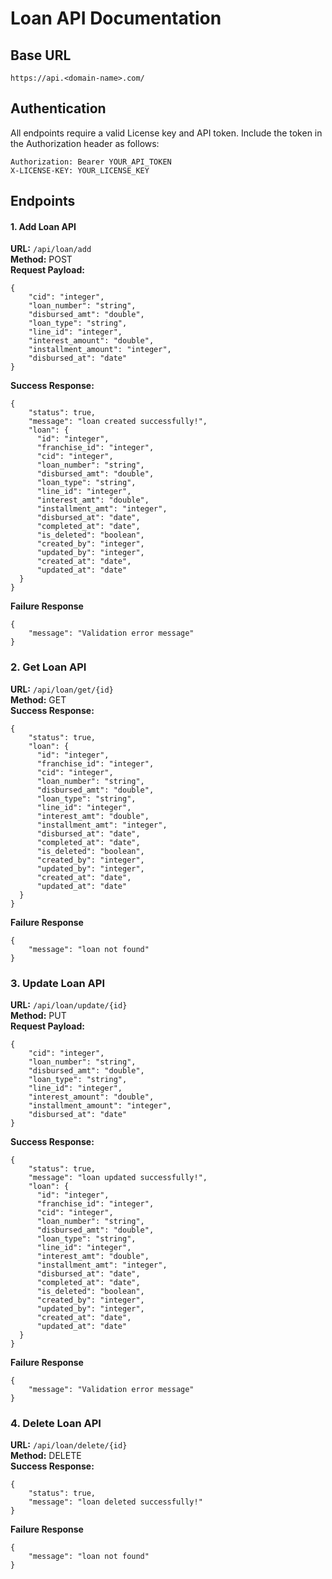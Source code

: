 # Loan API Documentation

## Base URL
```
https://api.<domain-name>.com/
```
## Authentication
All endpoints require a valid License key and API token. Include the token in the Authorization header as follows:
```
Authorization: Bearer YOUR_API_TOKEN
X-LICENSE-KEY: YOUR_LICENSE_KEY
```
## Endpoints
#### 1. Add Loan API

**URL:** `/api/loan/add`\
**Method:** POST\
**Request Payload:**
```
{
    "cid": "integer",
    "loan_number": "string",
    "disbursed_amt": "double",
    "loan_type": "string",
    "line_id": "integer",
    "interest_amount": "double",
    "installment_amount": "integer",
    "disbursed_at": "date"
}
```
**Success Response:**
```
{
    "status": true,
    "message": "loan created successfully!",
    "loan": {
      "id": "integer",
      "franchise_id": "integer",
      "cid": "integer",
      "loan_number": "string",
      "disbursed_amt": "double",
      "loan_type": "string",
      "line_id": "integer",
      "interest_amt": "double",
      "installment_amt": "integer",
      "disbursed_at": "date",
      "completed_at": "date",
      "is_deleted": "boolean",
      "created_by": "integer",
      "updated_by": "integer",
      "created_at": "date",
      "updated_at": "date"
  }
}
```
**Failure Response**
```
{
    "message": "Validation error message"
}
```

### 2. Get Loan API

**URL:** `/api/loan/get/{id}`\
**Method:** GET\
**Success Response:**
```
{
    "status": true,  
    "loan": {
      "id": "integer",
      "franchise_id": "integer",
      "cid": "integer",
      "loan_number": "string",
      "disbursed_amt": "double",
      "loan_type": "string",
      "line_id": "integer",
      "interest_amt": "double",
      "installment_amt": "integer",
      "disbursed_at": "date",
      "completed_at": "date",
      "is_deleted": "boolean",
      "created_by": "integer",
      "updated_by": "integer",
      "created_at": "date",
      "updated_at": "date"
  }
}
```
**Failure Response**
```
{
    "message": "loan not found"
}
```

### 3. Update Loan API

**URL:** `/api/loan/update/{id}`\
**Method:** PUT\
**Request Payload:**
```
{
    "cid": "integer",
    "loan_number": "string",
    "disbursed_amt": "double",
    "loan_type": "string",
    "line_id": "integer",
    "interest_amount": "double",
    "installment_amount": "integer",
    "disbursed_at": "date"
}
```
**Success Response:**
```
{
    "status": true,
    "message": "loan updated successfully!",
    "loan": {
      "id": "integer",
      "franchise_id": "integer",
      "cid": "integer",
      "loan_number": "string",
      "disbursed_amt": "double",
      "loan_type": "string",
      "line_id": "integer",
      "interest_amt": "double",
      "installment_amt": "integer",
      "disbursed_at": "date",
      "completed_at": "date",
      "is_deleted": "boolean",
      "created_by": "integer",
      "updated_by": "integer",
      "created_at": "date",
      "updated_at": "date"
  }
}
```
**Failure Response**
```
{
    "message": "Validation error message"
}
```

### 4. Delete Loan API

**URL:** `/api/loan/delete/{id}`\
**Method:** DELETE\
**Success Response:**
```
{
    "status": true,
    "message": "loan deleted successfully!"
}
```
**Failure Response**
```
{
    "message": "loan not found"
}
```

